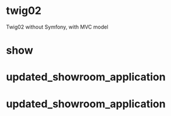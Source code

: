 # twig02
Twig02 without Symfony, with MVC model
# show
# updated_showroom_application
# updated_showroom_application
